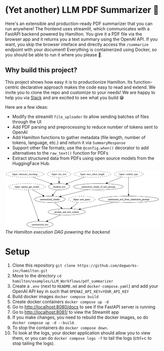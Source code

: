 # (Yet another) LLM PDF Summarizer 📝
Here's an extensible and production-ready PDF summarizer that you can run anywhere! The frontend uses streamlit, which communicates with a FastAPI backend powered by Hamilton. You give it a PDF file via the browser app and it returns you a text summary using the OpenAI API. If you want, you skip the browser inteface and directly access the `/summarize` endpoint with your document! Everything is containerized using Docker, so you should be able to run it where you please 🏃.

## Why build this project?
This project shows how easy it is to productionize Hamilton. Its function-centric declarative approach makes the code easy to read and extend. We invite you to clone the repo and customize to your needs! We are happy to help you via [Slack](https://hamilton-opensource.slack.com/join/shared_invite/zt-1bjs72asx-wcUTgH7q7QX1igiQ5bbdcg) and are excited to see what you build 😁

Here are a few ideas:
- Modify the streamlit `file_uploader` to allow sending batches of files through the UI
- Add PDF parsing and preprocessing to reduce number of tokens sent to OpenAI
- Add Hamilton functions to gather metadata (file length, number of tokens, language, etc.) and return it via `SummaryResponse`
- Support other file formats; use the `@config.when()` decorator to add alternatives to the `raw_text()` function for PDFs
- Extract structured data from PDFs using open source models from the HuggingFace Hub.


![](./backend/summarization_module.png)
*The Hamilton execution DAG powering the backend*


# Setup
1. Clone this repository `git clone https://github.com/dagworks-inc/hamilton.git`
2. Move to the directory `cd hamilton/examples/LLM_Workflows/pdf_summarizer`
3. Create a `.env` (next to `README.md` and `docker-compose.yaml`) and add your OpenAI API key in  such that `OPENAI_API_KEY=YOUR_API_KEY`
4. Build docker images `docker compose build`
5. Create docker containers `docker compose up -d`
6. Go to [http://localhost:8080/docs](http://localhost:8080/docs) to see if the FastAPI server is running
7. Go to [http://localhost:8081/](http://localhost:8081/) to view the Streamlit app
8. If you make changes, you need to rebuild the docker images, so do `docker compose up -d --build`.
9. To stop the containers do `docker compose down`.
10. To look at the logs, your docker application should allow you to view them,
or you can do `docker compose logs -f` to tail the logs (ctrl+c to stop tailing the logs).
